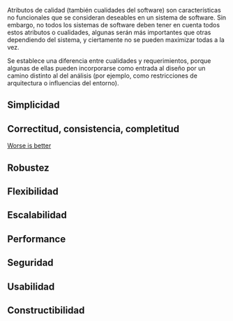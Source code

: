 Atributos de calidad (también cualidades del software) son características no funcionales que se consideran deseables en un sistema de software. Sin embargo, no todos los sistemas de software deben tener en cuenta todos estos atributos o cualidades, algunas serán más importantes que otras dependiendo del sistema, y ciertamente no se pueden maximizar todas a la vez.

Se establece una diferencia entre cualidades y requerimientos, porque algunas de ellas pueden incorporarse como entrada al diseño por un camino distinto al del análisis (por ejemplo, como restricciones de arquitectura o influencias del entorno).

Simplicidad
-----------

Correctitud, consistencia, completitud
--------------------------------------

[Worse is better](http://www.jwz.org/doc/worse-is-better.html)

Robustez
--------

Flexibilidad
------------

Escalabilidad
-------------

Performance
-----------

Seguridad
---------

Usabilidad
----------

Constructibilidad
-----------------
